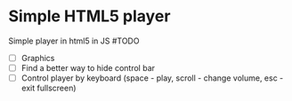 # Simple HTML5 player
Simple player in html5 in JS
#TODO
- [ ] Graphics
- [ ] Find a better way to hide control bar
- [ ] Control player by keyboard (space - play, scroll - change volume, esc - exit fullscreen)